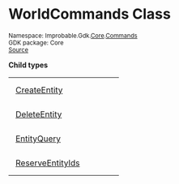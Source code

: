 
# WorldCommands Class
<sup>
Namespace: Improbable.Gdk.<a href="{{urlRoot}}/api/core-index">Core</a>.<a href="{{urlRoot}}/api/core/commands-index">Commands</a><br/>
GDK package: Core<br/>
<a href="https://www.github.com/spatialos/gdk-for-unity/blob/51790202/workers/unity/Packages/io.improbable.gdk.core/Commands/WorldCommands/CreateEntity.cs/#L6">Source</a>
<style>
a code {
                    padding: 0em 0.25em!important;
}
code {
                    background-color: #ffffff!important;
}
</style>
</sup>






</p>

<b>Child types</b>

<table>
<tr>
<td style="padding: 14px; border: none; width: 16ch"><a href="{{urlRoot}}/api/core/commands/world-commands/create-entity">CreateEntity</a></td>
<td style="padding: 14px; border: none;"></td>
</tr>
<tr>
<td style="padding: 14px; border: none; width: 16ch"><a href="{{urlRoot}}/api/core/commands/world-commands/delete-entity">DeleteEntity</a></td>
<td style="padding: 14px; border: none;"></td>
</tr>
<tr>
<td style="padding: 14px; border: none; width: 16ch"><a href="{{urlRoot}}/api/core/commands/world-commands/entity-query">EntityQuery</a></td>
<td style="padding: 14px; border: none;"></td>
</tr>
<tr>
<td style="padding: 14px; border: none; width: 16ch"><a href="{{urlRoot}}/api/core/commands/world-commands/reserve-entity-ids">ReserveEntityIds</a></td>
<td style="padding: 14px; border: none;"></td>
</tr>
</table>












